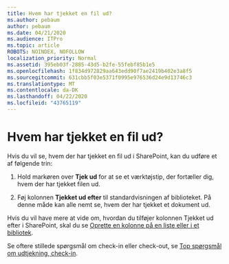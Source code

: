 ```yaml
---
title: Hvem har tjekket en fil ud?
ms.author: pebaum
author: pebaum
ms.date: 04/21/2020
ms.audience: ITPro
ms.topic: article
ROBOTS: NOINDEX, NOFOLLOW
localization_priority: Normal
ms.assetid: 395eb03f-2885-43d5-b2fe-55febf85b1e5
ms.openlocfilehash: 1f834d972829aa643edd90f7ae2419b402e3a8f5
ms.sourcegitcommit: 631cbb5f03e5371f0995e976536d24e9d13746c3
ms.translationtype: MT
ms.contentlocale: da-DK
ms.lasthandoff: 04/22/2020
ms.locfileid: "43765119"
---
```

# <a name="who-has-a-file-checked-out"></a>Hvem har tjekket en fil ud?

Hvis du vil se, hvem der har tjekket en fil ud i SharePoint, kan du udføre et af følgende trin:
  
1. Hold markøren over **Tjek ud** for at se et værktøjstip, der fortæller dig, hvem der har tjekket filen ud. 
    
2. Føj kolonnen **Tjekket ud efter** til standardvisningen af biblioteket. På denne måde kan alle nemt se, hvem der har tjekket et dokument ud. 
    
Hvis du vil have mere at vide om, hvordan du tilføjer kolonnen Tjekket ud efter i SharePoint, skal du se [Oprette en kolonne på en liste eller i et bibliotek](https://go.microsoft.com/fwlink/?linkid=2019591). 
  
Se oftere stillede spørgsmål om check-in eller check-out, se [Top spørgsmål om udtjekning, check-in](https://go.microsoft.com/fwlink/?linkid=2018786).
  

